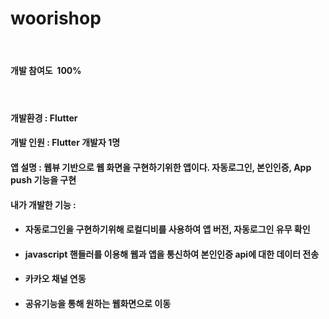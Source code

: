 
<h1 id="file-name-id-wide" class="Heading__StyledHeading-sc-1c1dgg0-0 diwsLq" tabindex="-1">woorishop</h1>
<p>&nbsp;</p>
<h4>개발 참여도&nbsp; 100%</h4>
<h4>&nbsp;</h4>
<h4>개발환경 : Flutter</h4>
<h4>개발 인원 : Flutter 개발자 1명</h4>
<h4>앱 설명 : 웹뷰 기반으로 웹 화면을 구현하기위한 앱이다. 자동로그인, 본인인증, App push 기능을 구현</h4>
<h4>내가 개발한 기능 :&nbsp;</h4>
<ul>
<li>
<h4>자동로그인을 구현하기위해 로컬디비를 사용하여 앱 버전, 자동로그인 유무 확인</h4>
</li>
<li>
<h4 class="heading-element" dir="auto" tabindex="-1">javascript 핸들러를 이용해 웹과 앱을 통신하여 본인인증 api에 대한 데이터 전송</h4>
</li>
<li>
<h4>카카오 채널 연동</h4>
</li>
<li>
<h4>공유기능을 통해 원하는 웹화면으로 이동</h4>
</li>
</ul>

